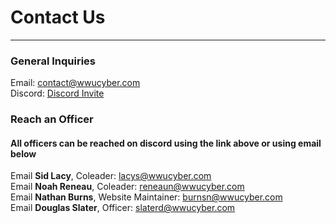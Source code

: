 # Contact Us
---
### General Inquiries
Email: [contact@wwucyber.com](mailto:contact@wwucyber.com?subject=Hello!)  
Discord: [Discord Invite](https://discord.com/invite/hXs2NgTYP5)
### Reach an Officer
#### All officers can be reached on discord using the link above or using email below
Email **Sid Lacy**, Coleader: [lacys@wwucyber.com](mailto:lacys@wwucyber.com?subject=Hello!)  
Email **Noah Reneau**, Coleader: [reneaun@wwucyber.com](mailto:reneaun@wwucyber.com?subject=Hello!)  
Email **Nathan Burns**, Website Maintainer: [burnsn@wwucyber.com](mailto:burnsn@wwucyber.com?subject=Hello!)  
Email **Douglas Slater**, Officer: [slaterd@wwucyber.com](mailto:slaterd@wwucyber.com?subject=Hello!)
